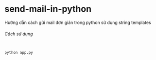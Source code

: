 # send-mail-in-python
Hướng dẫn cách gửi mail đơn giản trong python sử dụng string templates

###### Cách sử dụng

```bash

python app.py

```

